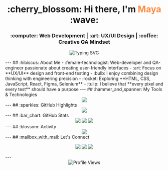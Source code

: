 <h1 align="center">
  :cherry_blossom: Hi there, I'm <span style="color:#FF8C42;">Maya</span> :wave:
</h1>
<h3 align="center">
  :computer: Web Development | :art: UX/UI Design | :coffee: Creative QA Mindset
</h3>
<p align="center">
  <img src="https://readme-typing-svg.herokuapp.com?font=Fira+Code&size=22&duration=3000&pause=600&color=FF8C42&center=true&vCenter=true&width=700&lines=Designing+clean+UX;Building+beautiful+interfaces;Testing+with+creativity" alt="Typing SVG" />
</p>
---
## :hibiscus: About Me
- :female-technologist: Web-developer and QA-engineer passionate about creating user-friendly interfaces
- :art: Focus on **UX/UI** design and front-end testing
- :bulb: I enjoy combining design thinking with engineering precision
- :rocket: Exploring **HTML, CSS, JavaScript, React, Figma, Selenium**
- :tulip: I believe that **every pixel and every test** should have a purpose
---
## :hammer_and_spanner: My Tools & Technologies
<div align="center">
  <img src="https://skillicons.dev/icons?i=html,css,js,react,figma,git,selenium,postman,java,idea,jira,jenkins,github&perline=7" />
</div>
---
## :sparkles: GitHub Highlights
<div align="center">
  <img src="https://github-profile-trophy.vercel.app/?username=MayaDev&theme=flat&no-frame=true&margin-w=5&margin-h=5&title=Commits,Repositories,PullRequest,Stars,Followers" />
</div>
---
## :bar_chart: GitHub Stats
<div align="center">
  <img src="https://github-readme-stats.vercel.app/api?username=MayaDev&show_icons=true&title_color=FF8C42&icon_color=FFB6B9&text_color=ffffff&bg_color=1A1A1A&hide_border=true" />
  <img src="https://github-readme-streak-stats.herokuapp.com/?user=MayaDev&ring=FF8C42&fire=FFB6B9&currStreakLabel=FFB6B9&sideNums=ffffff&sideLabels=ffffff&dates=bbbbbb&hide_border=true&background=1A1A1A" />
  <img src="https://github-readme-stats.vercel.app/api/top-langs/?username=MayaDev&layout=compact&title_color=FF8C42&text_color=ffffff&bg_color=1A1A1A&hide_border=true" />
</div>
---
## :blossom: Activity
<div align="center">
  <img src="https://github-readme-activity-graph.vercel.app/graph?username=MayaDev&bg_color=1A1A1A&color=FF8C42&line=FFB6B9&point=FFF5E1&area=true&hide_border=true" />
</div>
---
## :mailbox_with_mail: Let's Connect
<p align="center">
  <a href="https://t.me/MayaMakeeva"><img src="https://img.shields.io/badge/Telegram-FF8C42?style=for-the-badge&logo=telegram&logoColor=white"/></a>
  <a href="https://linkedin.com/in/mayadev"><img src="https://img.shields.io/badge/LinkedIn-FFB6B9?style=for-the-badge&logo=linkedin&logoColor=white"/></a>
  <a href="mailto:mayadev@gmail.com"><img src="https://img.shields.io/badge/Gmail-FF8C42?style=for-the-badge&logo=gmail&logoColor=white"/></a>
</p>
---
<div align="center">
  <img src="https://komarev.com/ghpvc/?username=MayaDev&style=for-the-badge&color=FF8C42" alt="Profile Views" />
</div>

  
<!--
**MayaMakeeva/MayaMakeeva** is a ✨ _special_ ✨ repository because its `README.md` (this file) appears on your GitHub profile.

Here are some ideas to get you started:

- 🔭 I’m currently working on ...
- 🌱 I’m currently learning ...
- 👯 I’m looking to collaborate on ...
- 🤔 I’m looking for help with ...
- 💬 Ask me about ...
- 📫 How to reach me: ...
- 😄 Pronouns: ...
- ⚡ Fun fact: ...
-->
